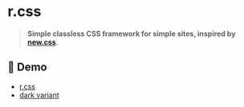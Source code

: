 # r.css
> **Simple classless CSS framework for simple sites, inspired by [new.css](https://newcss.net/).**

## 🎤 Demo
- [r.css](https://ninest.github.io/r.css/)
- [dark variant](https://ninest.github.io/r.css/dark.html)